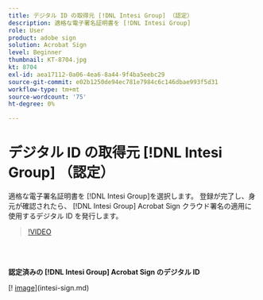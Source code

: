 ```yaml
---
title: デジタル ID の取得元 [!DNL Intesi Group] （認定）
description: 適格な電子署名証明書を [!DNL Intesi Group]
role: User
product: adobe sign
solution: Acrobat Sign
level: Beginner
thumbnail: KT-8704.jpg
kt: 8704
exl-id: aea17112-0a06-4ea6-8a44-9f4ba5eebc29
source-git-commit: e02b1250de94ec781e7984c6c146dbae993f5d31
workflow-type: tm+mt
source-wordcount: '75'
ht-degree: 0%

---
```


# デジタル ID の取得元 [!DNL Intesi Group] （認定）

適格な電子署名証明書を [!DNL Intesi Group]を選択します。 登録が完了し、身元が確認されたら、 [!DNL Intesi Group] Acrobat Sign クラウド署名の適用に使用するデジタル ID を発行します。

>[!VIDEO](https://video.tv.adobe.com/v/337064?hidetitle=true)

<br> 

**認定済みの [!DNL Intesi Group] Acrobat Sign のデジタル ID**

[! [image](assets/IntesiSign_400.png)](intesi-sign.md)
